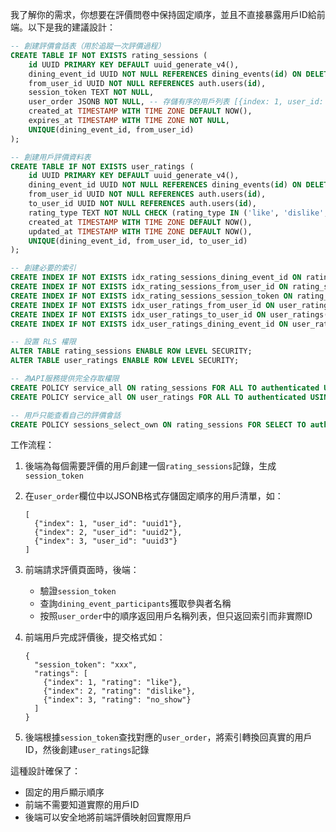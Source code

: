 
我了解你的需求，你想要在評價問卷中保持固定順序，並且不直接暴露用戶ID給前端。以下是我的建議設計：

```sql
-- 創建評價會話表（用於追蹤一次評價過程）
CREATE TABLE IF NOT EXISTS rating_sessions (
    id UUID PRIMARY KEY DEFAULT uuid_generate_v4(),
    dining_event_id UUID NOT NULL REFERENCES dining_events(id) ON DELETE CASCADE,
    from_user_id UUID NOT NULL REFERENCES auth.users(id),
    session_token TEXT NOT NULL,
    user_order JSONB NOT NULL, -- 存儲有序的用戶列表 [{index: 1, user_id: uuid}, ...]
    created_at TIMESTAMP WITH TIME ZONE DEFAULT NOW(),
    expires_at TIMESTAMP WITH TIME ZONE NOT NULL,
    UNIQUE(dining_event_id, from_user_id)
);

-- 創建用戶評價資料表
CREATE TABLE IF NOT EXISTS user_ratings (
    id UUID PRIMARY KEY DEFAULT uuid_generate_v4(),
    dining_event_id UUID NOT NULL REFERENCES dining_events(id) ON DELETE CASCADE,
    from_user_id UUID NOT NULL REFERENCES auth.users(id),
    to_user_id UUID NOT NULL REFERENCES auth.users(id),
    rating_type TEXT NOT NULL CHECK (rating_type IN ('like', 'dislike', 'no_show')),
    created_at TIMESTAMP WITH TIME ZONE DEFAULT NOW(),
    updated_at TIMESTAMP WITH TIME ZONE DEFAULT NOW(),
    UNIQUE(dining_event_id, from_user_id, to_user_id)
);

-- 創建必要的索引
CREATE INDEX IF NOT EXISTS idx_rating_sessions_dining_event_id ON rating_sessions(dining_event_id);
CREATE INDEX IF NOT EXISTS idx_rating_sessions_from_user_id ON rating_sessions(from_user_id);
CREATE INDEX IF NOT EXISTS idx_rating_sessions_session_token ON rating_sessions(session_token);
CREATE INDEX IF NOT EXISTS idx_user_ratings_from_user_id ON user_ratings(from_user_id);
CREATE INDEX IF NOT EXISTS idx_user_ratings_to_user_id ON user_ratings(to_user_id);
CREATE INDEX IF NOT EXISTS idx_user_ratings_dining_event_id ON user_ratings(dining_event_id);

-- 設置 RLS 權限
ALTER TABLE rating_sessions ENABLE ROW LEVEL SECURITY;
ALTER TABLE user_ratings ENABLE ROW LEVEL SECURITY;

-- 為API服務提供完全存取權限
CREATE POLICY service_all ON rating_sessions FOR ALL TO authenticated USING (current_setting('request.jwt.claims', true)::json->>'app' = 'service_role');
CREATE POLICY service_all ON user_ratings FOR ALL TO authenticated USING (current_setting('request.jwt.claims', true)::json->>'app' = 'service_role');

-- 用戶只能查看自己的評價會話
CREATE POLICY sessions_select_own ON rating_sessions FOR SELECT TO authenticated USING (from_user_id = auth.uid());
```

工作流程：

1. 後端為每個需要評價的用戶創建一個`rating_sessions`記錄，生成`session_token`
2. 在`user_order`欄位中以JSONB格式存儲固定順序的用戶清單，如：
   ```
   [
     {"index": 1, "user_id": "uuid1"},
     {"index": 2, "user_id": "uuid2"},
     {"index": 3, "user_id": "uuid3"}
   ]
   ```

3. 前端請求評價頁面時，後端：
   - 驗證`session_token`
   - 查詢`dining_event_participants`獲取參與者名稱
   - 按照`user_order`中的順序返回用戶名稱列表，但只返回索引而非實際ID

4. 前端用戶完成評價後，提交格式如：
   ```
   {
     "session_token": "xxx",
     "ratings": [
       {"index": 1, "rating": "like"},
       {"index": 2, "rating": "dislike"},
       {"index": 3, "rating": "no_show"}
     ]
   }
   ```

5. 後端根據`session_token`查找對應的`user_order`，將索引轉換回真實的用戶ID，然後創建`user_ratings`記錄

這種設計確保了：
- 固定的用戶顯示順序
- 前端不需要知道實際的用戶ID
- 後端可以安全地將前端評價映射回實際用戶
